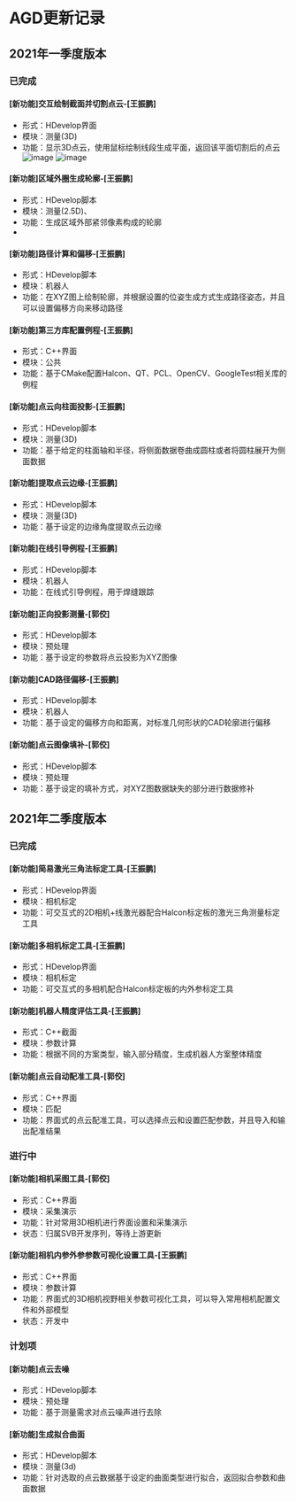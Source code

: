 # AGD更新记录
## 2021年一季度版本
### 已完成

#### [新功能]交互绘制截面并切割点云-[王振鹏]
- 形式：HDevelop界面
- 模块：测量(3D)
- 功能：显示3D点云，使用鼠标绘制线段生成平面，返回该平面切割后的点云
![image](https://user-images.githubusercontent.com/47802547/124056195-de35a680-da57-11eb-8c04-327222f80d9e.png)
![image](https://user-images.githubusercontent.com/47802547/124056146-c5c58c00-da57-11eb-8863-fa57642a9ebb.png)

#### [新功能]区域外圈生成轮廓-[王振鹏]
- 形式：HDevelop脚本
- 模块：测量(2.5D)、
- 功能：生成区域外部紧邻像素构成的轮廓
- 

#### [新功能]路径计算和偏移-[王振鹏]
- 形式：HDevelop脚本
- 模块：机器人
- 功能：在XYZ图上绘制轮廓，并根据设置的位姿生成方式生成路径姿态，并且可以设置偏移方向来移动路径

#### [新功能]第三方库配置例程-[王振鹏]
- 形式：C++界面
- 模块：公共 
- 功能：基于CMake配置Halcon、QT、PCL、OpenCV、GoogleTest相关库的例程

#### [新功能]点云向柱面投影-[王振鹏]
- 形式：HDevelop脚本
- 模块：测量(3D)
- 功能：基于给定的柱面轴和半径，将侧面数据卷曲成圆柱或者将圆柱展开为侧面数据

#### [新功能]提取点云边缘-[王振鹏]
- 形式：HDevelop脚本
- 模块：测量(3D)
- 功能：基于设定的边缘角度提取点云边缘

#### [新功能]在线引导例程-[王振鹏]
- 形式：HDevelop脚本
- 模块：机器人
- 功能：在线式引导例程，用于焊缝跟踪

#### [新功能]正向投影测量-[郭佼]
- 形式：HDevelop脚本
- 模块：预处理
- 功能：基于设定的参数将点云投影为XYZ图像

#### [新功能]CAD路径偏移-[王振鹏]
- 形式：HDevelop脚本
- 模块：机器人
- 功能：基于设定的偏移方向和距离，对标准几何形状的CAD轮廓进行偏移

#### [新功能]点云图像填补-[郭佼]
- 形式：HDevelop脚本
- 模块：预处理
- 功能：基于设定的填补方式，对XYZ图数据缺失的部分进行数据修补

## 2021年二季度版本
### 已完成

#### [新功能]简易激光三角法标定工具-[王振鹏]
- 形式：HDevelop界面
- 模块：相机标定
- 功能：可交互式的2D相机+线激光器配合Halcon标定板的激光三角测量标定工具

#### [新功能]多相机标定工具-[王振鹏]
- 形式：HDevelop界面
- 模块：相机标定
- 功能：可交互式的多相机配合Halcon标定板的内外参标定工具

#### [新功能]机器人精度评估工具-[王振鹏]
- 形式：C++截面
- 模块：参数计算
- 功能：根据不同的方案类型，输入部分精度，生成机器人方案整体精度

#### [新功能]点云自动配准工具-[郭佼]
- 形式：C++界面
- 模块：匹配
- 功能：界面式的点云配准工具，可以选择点云和设置匹配参数，并且导入和输出配准结果

### 进行中

#### [新功能]相机采图工具-[郭佼]
- 形式：C++界面
- 模块：采集演示
- 功能：针对常用3D相机进行界面设置和采集演示
- 状态：归属SVB开发序列，等待上游更新

#### [新功能]相机内参外参参数可视化设置工具-[王振鹏]
- 形式：C++界面
- 模块：参数计算
- 功能：界面式的3D相机视野相关参数可视化工具，可以导入常用相机配置文件和外部模型
- 状态：开发中

### 计划项
#### [新功能]点云去噪
- 形式：HDevelop脚本
- 模块：预处理
- 功能：基于测量需求对点云噪声进行去除

#### [新功能]生成拟合曲面
- 形式：HDevelop脚本
- 模块：测量(3d)
- 功能：针对选取的点云数据基于设定的曲面类型进行拟合，返回拟合参数和曲面数据


